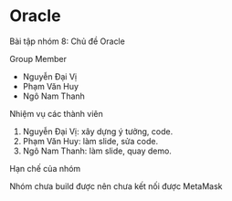 # Oracle
Bài tập nhóm 8: Chủ đề Oracle

Group Member

+ Nguyễn Đại Vị
+ Phạm Văn Huy  
+ Ngô Nam Thanh


Nhiệm vụ các thành viên
1. Nguyễn Đại Vị: xây dựng ý tưởng, code.
2. Phạm Văn Huy: làm slide, sửa code.
3. Ngô Nam Thanh: làm slide, quay demo.


Hạn chế của nhóm

Nhóm chưa build được nên chưa kết nối được MetaMask 
